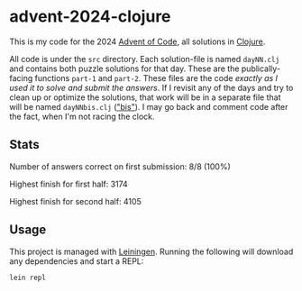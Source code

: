 # advent-2024-clojure

This is my code for the 2024 [Advent of Code](https://adventofcode.com/2024),
all solutions in [Clojure](https://clojure.org/).

All code is under the `src` directory. Each solution-file is named `dayNN.clj`
and contains both puzzle solutions for that day. These are the
publically-facing functions `part-1` and `part-2`. These files are the code
*exactly as I used it to solve and submit the answers*. If I revisit any of the
days and try to clean up or optimize the solutions, that work will be in a
separate file that will be named `dayNNbis.clj`
(["bis"](https://www.merriam-webster.com/dictionary/bis)). I may go back and
comment code after the fact, when I'm not racing the clock.

## Stats

Number of answers correct on first submission: 8/8 (100%)

Highest finish for first half: 3174

Highest finish for second half: 4105

## Usage

This project is managed with [Leiningen](https://leiningen.org/). Running the
following will download any dependencies and start a REPL:

```
lein repl
```
